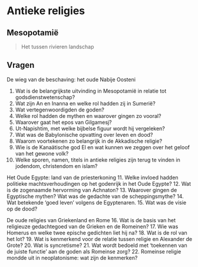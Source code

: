 # Antieke religies

<!-- toc -->

## Mesopotamië 

> Het tussen rivieren landschap



## Vragen

De wieg van de beschaving: het oude Nabije Oosteni
1.  Wat is de belangrijkste uitvinding in Mesopotamië in relatie tot godsdienstwetenschap?
2.  Wat zijn An en Inanna en welke rol hadden zij in Sumerië?
3.  Wat vertegenwoordigden de goden?
4.  Welke rol hadden de mythen en waarover gingen zo vooral?
5.  Waarover gaat het epos van Gilgamesj?
6.  Ut-Napishtim, met welke bijbelse figuur wordt hij vergeleken?
7.  Wat was de Babylonische opvatting over leven en dood?
8.  Waarom voortekenen zo belangrijk in de Akkadische religie?
9.  Wie is de Kanaätische god El en wat kunnen we zeggen over het geloof van het gewone volk?
10. Welke sporen, namen, titels in antieke religies zijn terug te vinden in jodendom, christendom en islam?

Het Oude Egypte: land van de priesterkoning
11. Welke invloed hadden politieke machtsverhoudingen op het godenrijk in het Oude Egypte?
12. Wat is de zogenaamde hervorming van Achnaton?
13. Waarover gingen de Egyptische mythen? Wat was de gedachte van de scheppingsmythe?
14. Wat betekende ‘goed leven’ volgens de Egyptenaren.
15. Wat was de visie op de dood?

De oude religies van Griekenland en Rome
16. Wat is de basis van het religieuze gedachtegoed van de Grieken en de Romeinen?
17. Wie was Homerus en welke twee epische gedichten liet hij na?
18. Wat is de rol van het lot?
19. Wat is kenmerkend voor de relatie tussen religie en Alexander de Grote?
20. Wat is syncretisme?
21. Wat wordt bedoeld met ‘toekennen van de juiste functie’ aan de goden als Romeinse zorg?
22. Romeinse religie mondde uit in neoplatonisme: wat zijn de kenmerken?
